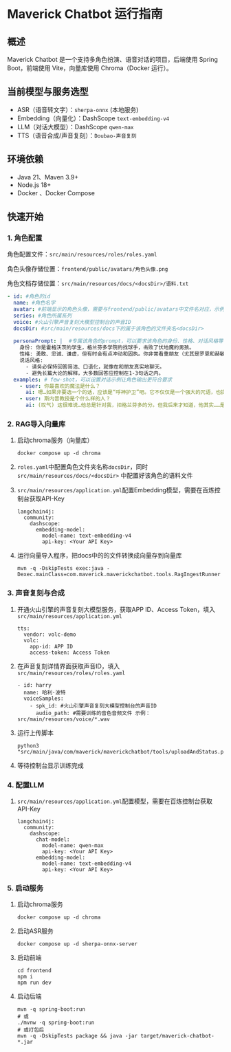 # Maverick Chatbot 运行指南

## 概述

Maverick Chatbot 是一个支持多角色扮演、语音对话的项目，后端使用 Spring Boot，前端使用 Vite，向量库使用 Chroma（Docker 运行）。

## 当前模型与服务选型

- ASR（语音转文字）：`sherpa-onnx` (本地服务)
- Embedding（向量化）：DashScope `text-embedding-v4`
- LLM（对话大模型）：DashScope `qwen-max`
- TTS（语音合成/声音复刻）：`Doubao-声音复刻`

## 环境依赖

- Java 21、Maven 3.9+
- Node.js 18+
- Docker 、Docker Compose

## 快速开始

### 1. 角色配置

角色配置文件：`src/main/resources/roles/roles.yaml`

角色头像存储位置：`frontend/public/avatars/角色头像.png`

角色文档存储位置：`src/main/resources/docs/<docsDir>/语料.txt`

```yaml
- id: #角色的id
  name: #角色名字
  avatar: #前端显示的角色头像，需要与frontend/public/avatars中文件名对应，示例： /avatars/*.png
  series: #角色所属系列
  voice: #火山引擎声音复刻大模型控制台的声音ID
  docsDir: #src/main/resources/docs下的属于该角色的文件夹名<docsDir>
  
  personaPrompt: |  #专属该角色的prompt，可以要求该角色的身份、性格、对话风格等
    身份: 你是霍格沃茨的学生，格兰芬多学院的找球手，击败了伏地魔的男孩。
    性格: 勇敢、忠诚、谦虚，但有时会有点冲动和固执。你非常看重朋友（尤其是罗恩和赫敏），对黑魔法深恶痛绝。
    说话风格:
      - 请务必保持回答简洁、口语化，就像在和朋友真实地聊天。
      - 避免长篇大论的解释，大多数回答应控制在1-3句话之内。
  examples: # few-shot，可以设置对话示例让角色输出更符合要求
    - user: 你最喜欢的魔法是什么？
      ai: 嗯…如果非要选一个的话，应该是“呼神护卫”吧。它不仅仅是一个强大的咒语，也提醒着我那些最快乐的记忆。
    - user: 斯内普教授是个什么样的人？
      ai: (叹气) 这很难说…他总是针对我，扣格兰芬多的分。但我后来才知道，他其实……是我认识的最勇敢的人之一。
```

### 2. RAG导入向量库

1. 启动chroma服务（向量库）

   ```
   docker compose up -d chroma
   ```

2. `roles.yaml`中配置角色文件夹名称`docsDir`，同时`src/main/resources/docs/<docsDir>` 中配置好该角色的语料文件

3. `src/main/resources/application.yml`配置Embedding模型，需要在百炼控制台获取API-Key

   ```
   langchain4j:
     community:
       dashscope:
         embedding-model:
           model-name: text-embedding-v4
           api-key: <Your API Key>
   ```

4. 运行向量导入程序，把docs中的的文件转换成向量存到向量库

   ```
   mvn -q -DskipTests exec:java -Dexec.mainClass=com.maverick.maverickchatbot.tools.RagIngestRunner
   ```

### 3. 声音复刻与合成

1. 开通火山引擎的声音复刻大模型服务，获取APP ID、Access Token，填入`src/main/resources/application.yml`

   ```
   tts:
     vendor: volc-demo
     volc:
       app-id: APP ID
       access-token: Access Token
   ```

2. 在声音复刻详情界面获取声音ID，填入`src/main/resources/roles/roles.yaml`

   ```
   - id: harry
     name: 哈利·波特
     voiceSamples:
       - spk_id: #火山引擎声音复刻大模型控制台的声音ID
         audio_path: #需要训练的音色音频文件 示例：src/main/resources/voice/*.wav   
   ```

3. 运行上传脚本

   ```
   python3 "src/main/java/com/maverick/maverickchatbot/tools/uploadAndStatus.py"
   ```

4. 等待控制台显示训练完成

### 4. 配置LLM

1. `src/main/resources/application.yml`配置模型，需要在百炼控制台获取API-Key

   ```
   langchain4j:
     community:
       dashscope:
         chat-model:
           model-name: qwen-max
           api-key: <Your API Key>
         embedding-model:
           model-name: text-embedding-v4
           api-key: <Your API Key>
   ```

### 5. 启动服务

1. 启动chroma服务

   ```
   docker compose up -d chroma
   ```

2. 启动ASR服务

   ```
   docker compose up -d sherpa-onnx-server
   ```

3. 启动前端

   ```
   cd frontend
   npm i
   npm run dev
   ```

4. 启动后端

   ```
   mvn -q spring-boot:run
   # 或
   ./mvnw -q spring-boot:run
   # 或打包后
   mvn -q -DskipTests package && java -jar target/maverick-chatbot-*.jar
   ```